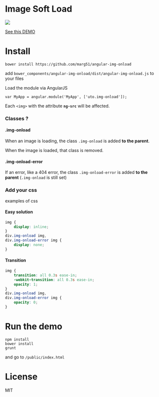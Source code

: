 # Image Soft Load

![](http://i.uto.io/zM2Mz)

[See this DEMO](http://img-onload.uto.io/public/index.html)

# Install

```
bower install https://github.com/marg51/angular-img-onload
```

add `bower_components/angular-img-onload/dist/angular-img-onload.js` to your files

Load the module via AngularJS 

```
var MyApp = angular.module('MyApp', ['uto.img-onload']);
```

Each `<img>` with the attribute **`ng-src`** will be affected.

### Classes ?

#### .img-onload

When an image is loading, the class `.img-onload` is added **to the parent**. 

When the image is loaded, that class is removed.

#### .img-onload-error

If an error, like a 404 error, the class `.img-onload-error` is added **to the parent** (`.img-onload` is still set)

### Add your css

examples of css

#### Easy solution

```css
img {
	display: inline;
}
div.img-onload img,
div.img-onload-error img {
	display: none;
}
```

#### Transition

```css
img {
	transition: all 0.3s ease-in;
	-webkit-transition: all 0.3s ease-in;
	opacity: 1;
}
div.img-onload img,
div.img-onload-error img {
	opacity: 0;
}
```

# Run the demo 

```
npm install
bower install
grunt
```

and go to `/public/index.html`

# License 

MIT


